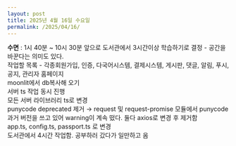 ```yaml
---
layout: post
title: 2025년 4월 16일 수요일
permalink: /2025/04/16/
---
```

**수면** : 1시 40분 ~ 10시 30분
앞으로 도서관에서 3시간이상 학습하기로 결정 - 공간을 바꾼다는 의미도 있다.<br/>
작업할 목록 - 각종회원가입, 인증, 다국어시스템, 결제시스템, 게시판, 댓글, 알림, 푸시, 공지, 관리자 홈페이지<br/>
moonlit에서 db복사해 오기<br/>
서버 ts 작업 동시 진행<br/>
모든 서버 라이브러리 ts로 변경<br/>
punycode deprecated 제거 → request 및 request-promise 모듈에서 punycode 과거 버전을 쓰고 있어 warning이 계속 떴다. 둘다 axios로 변경 후 제거함<br/>
app.ts, config.ts, passport.ts 로 변경<br/>
도서관에서 4시간 작업함. 공부하러 갔다가 일만하고 옴
